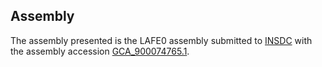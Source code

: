 

Assembly
--------

The assembly presented is the LAFE0 assembly submitted to
[INSDC](http://www.insdc.org) with the assembly accession
[GCA\_900074765.1](http://www.ebi.ac.uk/ena/data/view/GCA_900074765.1).
